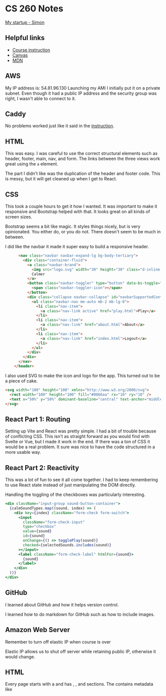 # CS 260 Notes

[My startup - Simon](https://simon.cs260.click)

## Helpful links

- [Course instruction](https://github.com/webprogramming260)
- [Canvas](https://byu.instructure.com)
- [MDN](https://developer.mozilla.org)

## AWS

My IP address is: 54.81.96.130
Launching my AMI I initially put it on a private subnet. Even though it had a public IP address and the security group was right, I wasn't able to connect to it.

## Caddy

No problems worked just like it said in the [instruction](https://github.com/webprogramming260/.github/blob/main/profile/webServers/https/https.md).

## HTML

This was easy. I was careful to use the correct structural elements such as header, footer, main, nav, and form. The links between the three views work great using the `a` element.

The part I didn't like was the duplication of the header and footer code. This is messy, but it will get cleaned up when I get to React.

## CSS

This took a couple hours to get it how I wanted. It was important to make it responsive and Bootstrap helped with that. It looks great on all kinds of screen sizes.

Bootstrap seems a bit like magic. It styles things nicely, but is very opinionated. You either do, or you do not. There doesn't seem to be much in between.

I did like the navbar it made it super easy to build a responsive header.

```html
      <nav class="navbar navbar-expand-lg bg-body-tertiary">
        <div class="container-fluid">
          <a class="navbar-brand">
            <img src="logo.svg" width="30" height="30" class="d-inline-block align-top" alt="" />
            Calmer
          </a>
          <button class="navbar-toggler" type="button" data-bs-toggle="collapse" data-bs-target="#navbarSupportedContent">
            <span class="navbar-toggler-icon"></span>
          </button>
          <div class="collapse navbar-collapse" id="navbarSupportedContent">
            <ul class="navbar-nav me-auto mb-2 mb-lg-0">
              <li class="nav-item">
                <a class="nav-link active" href="play.html">Play</a>
              </li>
              <li class="nav-item">
                <a class="nav-link" href="about.html">About</a>
              </li>
              <li class="nav-item">
                <a class="nav-link" href="index.html">Logout</a>
              </li>
            </ul>
          </div>
        </div>
      </nav>
    </header>
```

I also used SVG to make the icon and logo for the app. This turned out to be a piece of cake.

```html
<svg width="100" height="100" xmlns="http://www.w3.org/2000/svg">
  <rect width="100" height="100" fill="#0066aa" rx="10" ry="10" />
  <text x="50%" y="50%" dominant-baseline="central" text-anchor="middle" font-size="72" font-family="Arial" fill="white">C</text>
</svg>
```

## React Part 1: Routing

Setting up Vite and React was pretty simple. I had a bit of trouble because of conflicting CSS. This isn't as straight forward as you would find with Svelte or Vue, but I made it work in the end. If there was a ton of CSS it would be a real problem. It sure was nice to have the code structured in a more usable way.

## React Part 2: Reactivity

This was a lot of fun to see it all come together. I had to keep remembering to use React state instead of just manipulating the DOM directly.

Handling the toggling of the checkboxes was particularly interesting.

```jsx
<div className="input-group sound-button-container">
  {calmSoundTypes.map((sound, index) => (
    <div key={index} className="form-check form-switch">
      <input
        className="form-check-input"
        type="checkbox"
        value={sound}
        id={sound}
        onChange={() => togglePlay(sound)}
        checked={selectedSounds.includes(sound)}
      ></input>
      <label className="form-check-label" htmlFor={sound}>
        {sound}
      </label>
    </div>
  ))}
</div>
```

## GitHub

I learned about GitHub and how it helps version control.

I learned how to do markdown for GitHub such as how to include images.

## Amazon Web Server

Remember to turn off elastic IP when course is over

Elastic IP allows us to shut off server while retaining public IP, otherwise it would change.

## HTML

Every page starts with a <!DOCTYPE html> and has <html>, <head>, and <body> sections.
The <head> contains metadata like <title>, <meta>, and links to styles or scripts.
The <body> contains all the visible content of the webpage.
Use heading tags (<h1>–<h6>) for titles and to give structure to content.
Use <p> for paragraphs of text instead of just line breaks.
Use <ul> and <ol> with <li> for lists, including navigation menus.
Use <a> for hyperlinks to other pages or websites.
Use <table>, <thead>, <tbody>, <tr>, <th>, and <td> for tabular data.
Use <form>, <input>, <button>, and <label> for user input.
Use <header>, <nav>, <main>, <section>, and <footer> for semantic page layout.

## Simon deployment

I can study the basics of how I can use HTML with the provided simon code.
I can deploy files to my website using the following command: ./deployFiles.sh -k <yourpemkey> -h <yourdomain> -s simon

## CSS Selectors

Use element selectors (like body, h1, section) to style by tag name.
Use the wildcard * to select all elements at once.
Use combinators to define relationships:
  section h2 selects all h2 inside section.
  section > p selects p directly inside section.
  h2 ~ p selects p siblings that follow an h2.
  div + p selects the p immediately after a div.
Use class selectors with a period (.classname) to target elements by class.
Use ID selectors with a hash (#idname) to target unique elements.
Use attribute selectors like [href], [class="summary"], or [href*="https://"] to style based on attributes.
Use pseudo selectors like :hover, :visited, :first-child, or :nth-child() to style based on state, position, or interaction.

## CSS Declarations

CSS declarations define a property and value for selected elements.
Common properties: background, border, text color, font, spacing (margin, padding), size (width, height), layout (display, flex, grid, float, position), and effects (shadow, transform, opacity, overflow).
Units can be absolute (px, pt, in, cm), relative (%, em, rem, ex), or viewport-based (vw, vh, vmin, vmax).
Colors can be defined by keywords (red, blue), hex codes, RGB/RGBA functions, or HSL/HSLA functions.

## CSS Fonts

Fonts affect readability and design quality — good fonts improve user experience, bad fonts drive users away.
Use font-family to define fonts. Provide an ordered list so the browser uses the first available font.
Main font families:
  Serif (with decorative strokes).
  Sans-serif (clean, no strokes).
  Monospace / fixed (equal-width characters, good for code/data).
  Symbol (icons, arrows, emojis).
Fonts can be imported instead of relying only on system defaults.
  Use @font-face to load a custom font from your server.
  Use @import (e.g., Google Fonts) to load hosted fonts easily.

## CSS Animations:

CSS animations make elements feel interactive and alive.
Use animation properties (animation-name, animation-duration, etc.) with @keyframes to define changes over time.
Keyframes describe what properties change at certain points (e.g., from, to, or percentages).
CSS automatically interpolates smooth transitions between defined keyframes.
Animations can be simple (fade, grow, move) or complex (bouncing, looping, multi-step).
Useful for enhancing UI, drawing attention, or adding personality (e.g., text zooming, floating clouds, animated watch).

## CSS Responsive Design:

Responsive design makes layouts adapt to different screen sizes and orientations (desktop, mobile, kiosks, car dashboards).
Display property controls how elements render:
none hides the element.
block fills parent width (default for div, p).
inline fits content size (default for span, b).
flex arranges children in flexible rows/columns.
grid arranges children in a grid layout.
Viewport meta tag ensures mobile browsers don’t auto-scale and lets CSS handle responsiveness.
Float moves elements left or right, allowing text/content to wrap around them.
Media queries (@media) apply CSS rules based on device size or orientation (e.g., hide elements in portrait mode).
Flexbox and Grid are modern display systems that automatically adapt layout to different screen sizes.

## CSS Grid:

Use display: grid to arrange child elements in a grid layout.
Define columns and rows with grid-template-columns, grid-auto-rows, and control spacing with grid-gap.
Grid is responsive and uses fractional units (fr) to share available space.

## CSS Flex:

Flexbox is used to create layouts that adapt responsively as the window resizes or orientation changes.
Use display: flex on a container to enable flex layout for its children.
Control the direction with flex-direction:
  row arranges children side by side.
  column arranges children vertically.
Use the flex property to control how children grow or shrink:
  flex: 0 80px → fixed size (does not grow, base size 80px).
  flex: 1 → flexible, takes up remaining space.
  Ratios (e.g., flex: 1 vs flex: 3) divide space proportionally.
Typical usage:
  Header and footer: fixed sizes.
  Main content area: flex grows to fill remaining space.
  Nested flex containers allow side-by-side sections.
Flexbox is especially useful for splitting areas of an app (e.g., controls vs content) while keeping proportions consistent as the screen resizes.
Combine with media queries for responsiveness:
  Change orientation (flex-direction: column) in portrait mode.
  Hide elements (e.g., header, footer) when viewport is too small.

## CSS debug:

Use the browser’s developer tools (e.g., Chrome DevTools) to inspect HTML and CSS when things don’t render as expected.
Right-click → Inspect opens the debugger; the Elements tab shows HTML, applied styles, and the CSS box model.
Hovering over elements highlights padding, borders, and margins directly in the page.
The Styles pane shows active and inherited CSS; you can edit or add properties live to test changes without editing files.
Common debugging issues include default margins, padding, or overflow — reset them when needed.
Debugging lets you experiment, visualize layout problems, and even learn from other websites by inspecting their CSS.

## CSS Framework

CSS frameworks bundle common patterns and components to speed up development and provide consistent user experiences.
Popular frameworks:
  Tailwind CSS
    Utility-first approach — styling is applied directly to HTML via small classes.
    Lightweight and flexible, avoids heavy predefined components.
    Growing rapidly in popularity (especially with Tailwind UI).
  Bootstrap
    Long-established and widely used.
    Provides a large set of responsive, pre-styled components.
    Easy to add via CDN links; advanced features may require Bootstrap’s JavaScript.
    Very consistent look, but can make sites feel generic.
Frameworks reduce setup time but may limit uniqueness if overused.

## React Vite

Benefits:
Fast dev server with hot module replacement (HMR).
Built-in support for React, JSX, TypeScript, CSS preprocessors.
Minimal configuration via command-line interface (CLI).
Great for both prototyping and production-ready apps.

Creating a React app with Vite:
npm create vite@latest demoVite -- --template react
cd demoVite
npm install
npm run dev
demoVite folder created with all necessary config.
npm run dev launches local HTTP server with live reload.
Press o to open in browser, q to quit, h for help.

Key files and folders:
index.html — Main HTML file with root element (#root) for React.
main.jsx — Entry point that renders <App/> into #root.
App.jsx — Top-level React component (e.g., counter).
vite.config.js — Vite settings (e.g., React plugin).
package.json — Scripts and dependencies.
dist/ — Output folder after production build.
src/ — Main source files, including JSX and CSS.
public/ — Static assets (e.g., logos, favicons).

JSX vs JS:
Use .jsx for files containing JSX (preferred for editor support).
.js is fine for regular JavaScript files.

Production build:
npm run build
Transpiles, minifies, and bundles assets to dist/.
vite build prepares code for deployment.
Used in scripts like deployReact.sh to publish production-ready apps.

Common assignment changes:
Modify CSS (App.css / index.css) to change colors.
Replace <App/> text with your name.
Change counter to increment by 10 instead of 1.

Vite speeds up development and offers a modern alternative to older bundlers like Webpack. Great choice for React apps in both learning and production.

## React Components

React components modularize application functionality and reflect the UI a user interacts with.
They support code reuse and make complex UIs manageable through composable components.

Rendering JSX
Components return JSX which defines what appears in the browser.
JSX inside a component is rendered and injected into the DOM.
Example:
JSX:
<div>Component: <Demo /></div>
Component:
function Demo() {
  const who = 'world';
  return <b>Hello {who}</b>;
}
Resulting HTML:
<div>Component: <b>Hello world</b></div>
JSX without components
JSX can be stored in variables and rendered directly.
const hello = <div>Hello</div>;
const root = ReactDOM.createRoot(document.getElementById('root'));
root.render(hello);
Result: <div>Hello</div>

Styling Components
Use external CSS files for styling rather than inline styles.
Import CSS in your component file.
Use className instead of class (since class is a JS keyword).
index.css:
div {
  font-family: sans-serif;
}
.code {
  color: green;
}
JSX using styles:
import './index.css';
function App() {
  return (
    <div>
      <pre className='code'>console.log(1+1);</pre>
      <p>Simple math</p>
    </div>
  );
}

Child Components
Components can render other components, forming a nested tree.
Promotes clean structure and separation of concerns.

Properties (Props)
Props are values passed into components as attributes.
Accessible in the component as the props object.

State
State is internal to a component and managed with the useState hook.
useState returns a variable and a function to update it.
Changing state triggers a re-render of the component.

Reactivity
React components re-render when props or state change.
This is the core of React's reactive UI system.
Changes trigger the render function of the component and its children.

## React router

Routers provide navigation for single-page applications (SPAs) without needing to load new HTML pages.
They allow you to define paths, manage components for each path, and maintain application state between route changes.

Multi-page apps
Each route loads a separate HTML page.
Shared UI like headers and footers must be duplicated or injected server-side.

Single-page apps (SPAs)
Load a single HTML page and dynamically update the DOM using JavaScript.
Routers simulate navigation by swapping components based on the URL.
Preserves state and avoids repeated server requests.

React Router
React does not include a built-in router.
The most commonly used router is react-router-dom.
It is built on top of the core react-router project.
Do not confuse react-router-dom with react-router when reading documentation.

Key components in react-router-dom
BrowserRouter: wraps the entire app to enable routing.
Routes: defines route paths and which component to render.
Route: maps a path to a specific component.
NavLink or Link: clickable elements to trigger route changes.

Example component structure
Page: takes a color prop and renders a styled div.
App: wraps everything in BrowserRouter. Contains a nav with NavLinks and a main section with Routes and Route components.
Clicking a NavLink updates the URL and renders the corresponding Page component without reloading the page.

Installation
To use react-router-dom, install it using npm install react-router-dom.
Import necessary modules from react-router-dom into your app file.
Replace your main App structure with BrowserRouter, Routes, and NavLinks.

CSS styling
Create a styles.css file with layout and link styles.
Apply classes like app, nav, page, and use a consistent font and spacing.
Style NavLink elements to change appearance on hover.
Use className instead of class when writing JSX.

Running the app
Start the dev server using npm run dev.
Open the app in your browser.
Clicking different links will update the browser URL.
React uses the location API to match routes and display the right components.
No page reloads occur. Only the DOM is updated.

## Javascript Arrays

Arrays are zero indexed

## Midterm Summary Notes

HTML BASICS

Common Tags:
  html - Root element of an HTML page
  head - Contains metadata, links, and scripts
  body - Contains all visible content
  div - Block-level container for grouping content
  span - Inline container for styling small pieces of text
  p - Paragraph
  h1–h6 - Headings (1 = largest)
  ol - Ordered list (numbered)
  ul - Unordered list (bulleted)
  li - List item
  a - Hyperlink
  img - Image
  link - Connects external files such as CSS
  script - Includes or embeds JavaScript

Linking Resources:
  <link rel="stylesheet" href="styles.css"> <script src="app.js"></script>

Image with Link:
  <a href="https://example.com">
  <img src="image.jpg" alt="Example">
  </a>

Doctype Declaration:
  <!DOCTYPE html>

CSS FUNDAMENTALS

Selectors:
Type selector: div {} affects all div elements
Class selector: .card {} affects all elements with class="card"
ID selector: #title {} affects element with id="title"

Box Model (inside to outside):
Content → Padding → Border → Margin
Padding is space inside the border around content.
Margin is space outside the border around the element.

Display Property Defaults:
div - block
span - inline
img - inline-block

Flexbox Basics:
display: flex
justify-content controls horizontal alignment
align-items controls vertical alignment
gap adds spacing between items
Default flex direction is row.

Example Styling:
div { background-color: red; }
.green { color: green; }

JAVASCRIPT ESSENTIALS

Variable Declarations:
let name = "Alice";
const pi = 3.14;
var oldWay = true;

Functions:
function add(a, b) { return a + b; }
const add = (a, b) => a + b; (arrow function)

Conditionals and Loops:
if (x > 0) { ... } else { ... }
for (let i = 0; i < 5; i++) { ... }
while (condition) { ... }
switch(value) { case 1: ... break; default: ... }

Objects:
const person = { name: "Bob", age: 30 };
person.job = "Engineer"; // add new property

Arrays:
const nums = [1, 2, 3];
const doubled = nums.map(x => x * 2); // [2, 4, 6]

DOM Manipulation:
document.getElementById("title");
document.querySelector("#title");
document.querySelectorAll(".class");

Change Style or Text:
document.getElementById("byu").style.color = "green";
document.getElementById("animal").textContent = "crow";

Event Listener:
document.getElementById("btn").addEventListener("click", () => alert("Clicked!"));

Promises:
Promise.resolve("done").then(console.log); // Output: done

JSON:
JavaScript Object Notation, used to store and exchange data
Example: { "name": "Alice", "age": 25 }

DOM (DOCUMENT OBJECT MODEL)

The DOM represents the HTML page as a tree of nodes.
Each tag, attribute, and text is a node.
You can modify the DOM using JavaScript to update the page dynamically

CONSOLE COMMANDS

pwd - print working directory
cd - change directory
ls - list files and folders
ls -la - list all files including hidden with details
mkdir - create directory
mv - move or rename files
rm - remove files
chmod - change file permissions
man - open manual page
nano, vim - text editors
ssh - start remote shell session
ps - show running processes
wget - download from the web
sudo - run command as superuser

NETWORKING AND DOMAINS

Domain Structure Example: banana.fruit.bozo.click
Top-level domain (TLD): click
Root domain: bozo.click
Subdomains: banana.fruit

Common Ports:
80 - HTTP
443 - HTTPS
22 - SSH

DNS Records:
A record points to an IP address
CNAME record points to another domain name
A record cannot point to another A record

HTTPS and Certificates:
HTTPS requires a valid SSL/TLS certificate
Used for encrypted, secure communication